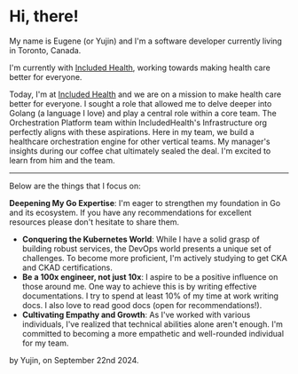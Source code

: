 # Hi, there!

My name is Eugene (or Yujin) and I'm a software developer currently living in Toronto, Canada.

I'm currently with [Included Health](includedhealth.com), working towards making health care better for everyone.

Today, I'm at [Included Health](https://includedhealth.com/) and we are on a mission to make health care better for everyone. I sought a role that allowed me to delve deeper into Golang (a language I love) and play a central role within a core team. The Orchestration Platform team within IncludedHealth's Infrastructure org perfectly aligns with these aspirations. Here in my team, we build a healthcare orchestration engine for other vertical teams. My manager's insights during our coffee chat ultimately sealed the deal. I'm excited to learn from him and the team.

---

Below are the things that I focus on:

 **Deepening My Go Expertise**: I'm eager to strengthen my foundation in Go and its ecosystem. If you have any recommendations for excellent resources please don't hesitate to share them.
- **Conquering the Kubernetes World**: While I have a solid grasp of building robust services, the DevOps world presents a unique set of challenges. To become more proficient, I'm actively studying to get CKA and CKAD certifications.
- **Be a 100x engineer, not just 10x**: I aspire to be a positive influence on those around me. One way to achieve this is by writing effective documentations. I try to spend at least 10% of my time at work writing docs. I also love to read good docs (open for recommendations!).
- **Cultivating Empathy and Growth**: As I've worked with various individuals, I've realized that technical abilities alone aren't enough. I'm committed to becoming a more empathetic and well-rounded individual for my team.

by Yujin, on September 22nd 2024.

